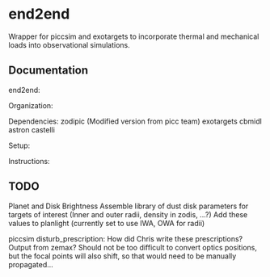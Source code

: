# end2end

Wrapper for piccsim and exotargets to incorporate thermal and mechanical loads into observational simulations.

## Documentation
end2end:


Organization:


Dependencies:
	zodipic (Modified version from picc team)
	exotargets
    cbmidl
    astron
    castelli
  
	
Setup:



Instructions:


## TODO

Planet and Disk Brightness
    Assemble library of dust disk parameters for targets of interest
    (Inner and outer radii, density in zodis, ...?)
    Add these values to planlight (currently set to use IWA, OWA for radii)

piccsim 
    disturb_prescription:
    How did Chris write these prescriptions? Output from zemax?
    Should not be too difficult to convert optics positions, but the focal points will also shift, so that would need to be manually propagated...






